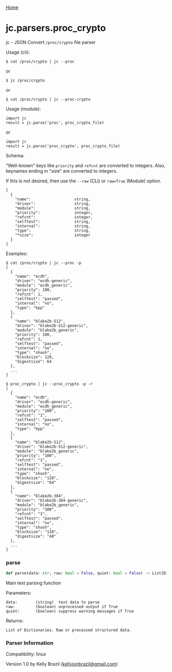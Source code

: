 [Home](https://kellyjonbrazil.github.io/jc/)
<a id="jc.parsers.proc_crypto"></a>

# jc.parsers.proc\_crypto

jc - JSON Convert `/proc/crypto` file parser

Usage (cli):

    $ cat /proc/crypto | jc --proc

or

    $ jc /proc/crypto

or

    $ cat /proc/crypto | jc --proc-crypto

Usage (module):

    import jc
    result = jc.parse('proc', proc_crypto_file)

or

    import jc
    result = jc.parse('proc_crypto', proc_crypto_file)

Schema:

"Well-known" keys like `priority` and `refcnt` are converted to integers.
Also, keynames ending in "size" are converted to integers.

If this is not desired, then use the `--raw` (CLI) or `raw=True` (Module)
option.

    [
      {
        "name":                   string,
        "driver":                 string,
        "module":                 string,
        "priority":               integer,
        "refcnt":                 integer,
        "selftest":               string,
        "internal":               string,
        "type":                   string,
        "*size":                  integer
      }
    ]

Examples:

    $ cat /proc/crypto | jc --proc -p
    [
      {
        "name": "ecdh",
        "driver": "ecdh-generic",
        "module": "ecdh_generic",
        "priority": 100,
        "refcnt": 1,
        "selftest": "passed",
        "internal": "no",
        "type": "kpp"
      },
      {
        "name": "blake2b-512",
        "driver": "blake2b-512-generic",
        "module": "blake2b_generic",
        "priority": 100,
        "refcnt": 1,
        "selftest": "passed",
        "internal": "no",
        "type": "shash",
        "blocksize": 128,
        "digestsize": 64
      },
      ...
    ]

    $ proc_crypto | jc --proc_crypto -p -r
    [
      {
        "name": "ecdh",
        "driver": "ecdh-generic",
        "module": "ecdh_generic",
        "priority": "100",
        "refcnt": "1",
        "selftest": "passed",
        "internal": "no",
        "type": "kpp"
      },
      {
        "name": "blake2b-512",
        "driver": "blake2b-512-generic",
        "module": "blake2b_generic",
        "priority": "100",
        "refcnt": "1",
        "selftest": "passed",
        "internal": "no",
        "type": "shash",
        "blocksize": "128",
        "digestsize": "64"
      },
      {
        "name": "blake2b-384",
        "driver": "blake2b-384-generic",
        "module": "blake2b_generic",
        "priority": "100",
        "refcnt": "1",
        "selftest": "passed",
        "internal": "no",
        "type": "shash",
        "blocksize": "128",
        "digestsize": "48"
      },
      ...
    ]

<a id="jc.parsers.proc_crypto.parse"></a>

### parse

```python
def parse(data: str, raw: bool = False, quiet: bool = False) -> List[Dict]
```

Main text parsing function

Parameters:

    data:        (string)  text data to parse
    raw:         (boolean) unprocessed output if True
    quiet:       (boolean) suppress warning messages if True

Returns:

    List of Dictionaries. Raw or processed structured data.

### Parser Information
Compatibility:  linux

Version 1.0 by Kelly Brazil (kellyjonbrazil@gmail.com)
